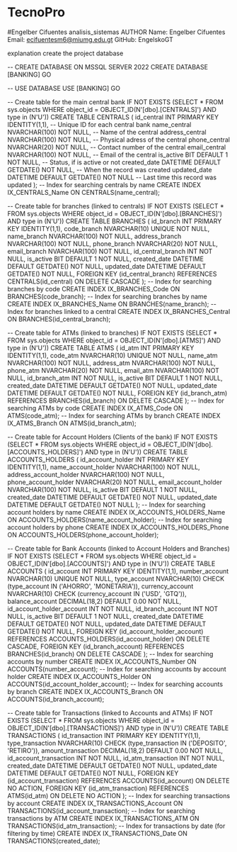 # TecnoPro
#Engelber Cifuentes
analisis_sistemas
AUTHOR
Name: Engelber Cifuentes
Email: ecifuentesm6@miumg.edu.gt
GitHub: EngelskoGT

explanation create the project database

-- CREATE DATABASE ON MSSQL SERVER 2022
CREATE DATABASE [BANKING]
GO

-- USE DATABASE
USE [BANKING]
GO

-- Create table for the main central bank 
IF NOT EXISTS (SELECT * FROM sys.objects WHERE object_id = OBJECT_ID(N'[dbo].[CENTRALS]') AND type in (N'U'))
CREATE TABLE CENTRALS (
    id_central INT PRIMARY KEY IDENTITY(1,1), -- Unique ID for each central bank
    name_central NVARCHAR(100) NOT NULL, -- Name of the central
    address_central NVARCHAR(100) NOT NULL, -- Physical adress of the central
    phone_central NVARCHAR(20) NOT NULL, -- Contact number of the central
    email_central NVARCHAR(100) NOT NULL, -- Email of the central
    is_active BIT DEFAULT 1 NOT NULL, -- Status, if is active or not
    created_date DATETIME DEFAULT GETDATE() NOT NULL, -- When the record was created
    updated_date DATETIME DEFAULT GETDATE() NOT NULL -- Last time this record was updated
);
-- Index for searching centrals by name
CREATE INDEX IX_CENTRALS_Name ON CENTRALS(name_central);

-- Create table for branches (linked to centrals)
IF NOT EXISTS (SELECT * FROM sys.objects WHERE object_id = OBJECT_ID(N'[dbo].[BRANCHES]') AND type in (N'U'))
CREATE TABLE BRANCHES (
    id_branch INT PRIMARY KEY IDENTITY(1,1),
    code_branch NVARCHAR(10) UNIQUE NOT NULL,
    name_branch NVARCHAR(100) NOT NULL,
    address_branch NVARCHAR(100) NOT NULL,
    phone_branch NVARCHAR(20) NOT NULL,
    email_branch NVARCHAR(100) NOT NULL,
    id_central_branch INT NOT NULL,
    is_active BIT DEFAULT 1 NOT NULL,
    created_date DATETIME DEFAULT GETDATE() NOT NULL,
    updated_date DATETIME DEFAULT GETDATE() NOT NULL,
    FOREIGN KEY (id_central_branch) REFERENCES CENTRALS(id_central) ON DELETE CASCADE
);
-- Index for searching branches by code
CREATE INDEX IX_BRANCHES_Code ON BRANCHES(code_branch);
-- Index for searching branches by name
CREATE INDEX IX_BRANCHES_Name ON BRANCHES(name_branch);
-- Index for branches linked to a central
CREATE INDEX IX_BRANCHES_Central ON BRANCHES(id_central_branch);

-- Create table for ATMs (linked to branches)
IF NOT EXISTS (SELECT * FROM sys.objects WHERE object_id = OBJECT_ID(N'[dbo].[ATMS]') AND type in (N'U'))
CREATE TABLE ATMS (
    id_atm INT PRIMARY KEY IDENTITY(1,1),
    code_atm NVARCHAR(10) UNIQUE NOT NULL,
    name_atm NVARCHAR(100) NOT NULL,
    address_atm NVARCHAR(100) NOT NULL,
    phone_atm NVARCHAR(20) NOT NULL,
    email_atm NVARCHAR(100) NOT NULL,
    id_branch_atm INT NOT NULL,
    is_active BIT DEFAULT 1 NOT NULL,
    created_date DATETIME DEFAULT GETDATE() NOT NULL,
    updated_date DATETIME DEFAULT GETDATE() NOT NULL,
    FOREIGN KEY (id_branch_atm) REFERENCES BRANCHES(id_branch) ON DELETE CASCADE
);
-- Index for searching ATMs by code
CREATE INDEX IX_ATMS_Code ON ATMS(code_atm);
-- Index for searching ATMs by branch
CREATE INDEX IX_ATMS_Branch ON ATMS(id_branch_atm);

-- Create table for Account Holders (Clients of the bank)
IF NOT EXISTS (SELECT * FROM sys.objects WHERE object_id = OBJECT_ID(N'[dbo].[ACCOUNTS_HOLDERS]') AND type in (N'U'))
CREATE TABLE ACCOUNTS_HOLDERS (
    id_account_holder INT PRIMARY KEY IDENTITY(1,1),
    name_account_holder NVARCHAR(100) NOT NULL,
    address_account_holder NVARCHAR(100) NOT NULL,
    phone_account_holder NVARCHAR(20) NOT NULL,
    email_account_holder NVARCHAR(100) NOT NULL,
    is_active BIT DEFAULT 1 NOT NULL,
    created_date DATETIME DEFAULT GETDATE() NOT NULL,
    updated_date DATETIME DEFAULT GETDATE() NOT NULL
);
-- Index for searching account holders by name
CREATE INDEX IX_ACCOUNTS_HOLDERS_Name ON ACCOUNTS_HOLDERS(name_account_holder);
-- Index for searching account holders by phone
CREATE INDEX IX_ACCOUNTS_HOLDERS_Phone ON ACCOUNTS_HOLDERS(phone_account_holder);

-- Create table for Bank Accounts (linked to Account Holders and Branches)
IF NOT EXISTS (SELECT * FROM sys.objects WHERE object_id = OBJECT_ID(N'[dbo].[ACCOUNTS]') AND type in (N'U'))
CREATE TABLE ACCOUNTS (
    id_account INT PRIMARY KEY IDENTITY(1,1),
    number_account NVARCHAR(10) UNIQUE NOT NULL,
    type_account NVARCHAR(10) CHECK (type_account IN ('AHORRO', 'MONETARIA')),
    currency_account NVARCHAR(10) CHECK (currency_account IN ('USD', 'GTQ')),
    balance_account DECIMAL(18,2) DEFAULT 0.00 NOT NULL,
    id_account_holder_account INT NOT NULL,
    id_branch_account INT NOT NULL,
    is_active BIT DEFAULT 1 NOT NULL,
    created_date DATETIME DEFAULT GETDATE() NOT NULL,
    updated_date DATETIME DEFAULT GETDATE() NOT NULL,
    FOREIGN KEY (id_account_holder_account) REFERENCES ACCOUNTS_HOLDERS(id_account_holder) ON DELETE CASCADE,
    FOREIGN KEY (id_branch_account) REFERENCES BRANCHES(id_branch) ON DELETE CASCADE
);
-- Index for searching accounts by number
CREATE INDEX IX_ACCOUNTS_Number ON ACCOUNTS(number_account);
-- Index for searching accounts by account holder
CREATE INDEX IX_ACCOUNTS_Holder ON ACCOUNTS(id_account_holder_account);
-- Index for searching accounts by branch
CREATE INDEX IX_ACCOUNTS_Branch ON ACCOUNTS(id_branch_account);

-- Create table for Transactions (linked to Accounts and ATMs)
IF NOT EXISTS (SELECT * FROM sys.objects WHERE object_id = OBJECT_ID(N'[dbo].[TRANSACTIONS]') AND type in (N'U'))
CREATE TABLE TRANSACTIONS (
    id_transaction INT PRIMARY KEY IDENTITY(1,1),
    type_transaction NVARCHAR(10) CHECK (type_transaction IN ('DEPOSITO', 'RETIRO')),
    amount_transaction DECIMAL(18,2) DEFAULT 0.00 NOT NULL,
    id_account_transaction INT NOT NULL,
    id_atm_transaction INT NOT NULL,
    created_date DATETIME DEFAULT GETDATE() NOT NULL,
    updated_date DATETIME DEFAULT GETDATE() NOT NULL,
    FOREIGN KEY (id_account_transaction) REFERENCES ACCOUNTS(id_account) ON DELETE NO ACTION,
    FOREIGN KEY (id_atm_transaction) REFERENCES ATMS(id_atm) ON DELETE NO ACTION
);
-- Index for searching transactions by account
CREATE INDEX IX_TRANSACTIONS_Account ON TRANSACTIONS(id_account_transaction);
-- Index for searching transactions by ATM
CREATE INDEX IX_TRANSACTIONS_ATM ON TRANSACTIONS(id_atm_transaction);
-- Index for transactions by date (for filtering by time)
CREATE INDEX IX_TRANSACTIONS_Date ON TRANSACTIONS(created_date);
